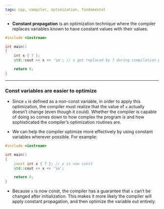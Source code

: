 ```yaml
---
tags: cpp, compiler, optimization, fundamental
---
```


- **Constant propagation** is an optimization technique where the compiler replaces variables known to have constant values with their values.

```cpp
#include <iostream>

int main()
{
	int x { 7 };
	std::cout << x << '\n'; // x get replaced by 7 during compilation process here

	return 0;
}
```

---

### Const variables are easier to optimize

- Since `x` is defined as a non-const variable, in order to apply this optimization, the compiler must realize that the value of `x` actually doesn’t change (even though it could). Whether the compiler is capable of doing so comes down to how complex the program is and how sophisticated the compiler’s optimization routines are.

- We can help the compiler optimize more effectively by using constant variables wherever possible. For example:

```cpp
#include <iostream>

int main()
{
	const int x { 7 }; // x is now const
	std::cout << x << '\n';

	return 0;
}
```

- Because `x` is now const, the compiler has a guarantee that `x` can’t be changed after initialization. This makes it more likely the compiler will apply constant propagation, and then optimize the variable out entirely.